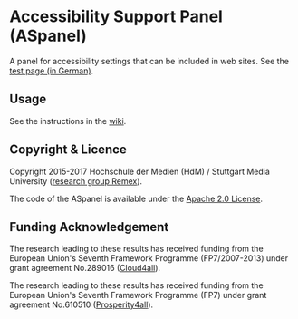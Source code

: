 # Accessibility Support Panel (ASpanel) 

A panel for accessibility settings that can be included in web sites. See the [test page (in German)](https://remexlabs.github.io/ASpanel/).

## Usage

See the instructions in the [wiki](https://github.com/REMEXLabs/ASpanel/wiki).

## Copyright & Licence

Copyright 2015-2017 Hochschule der Medien (HdM) / Stuttgart Media University ([research group Remex](https://www.hdm-stuttgart.de/remex)).

The code of the ASpanel is available under the [Apache 2.0 License](https://github.com/REMEXLabs/ASpanel/blob/master/License.txt).

## Funding Acknowledgement

The research leading to these results has received funding from the European
Union's Seventh Framework Programme (FP7/2007-2013) under grant agreement No.289016
([Cloud4all](http://www.cloud4all.info/)).

The research leading to these results has received funding from the European
Union's Seventh Framework Programme (FP7) under grant agreement No.610510
([Prosperity4all](http://www.prosperity4all.eu/)).
